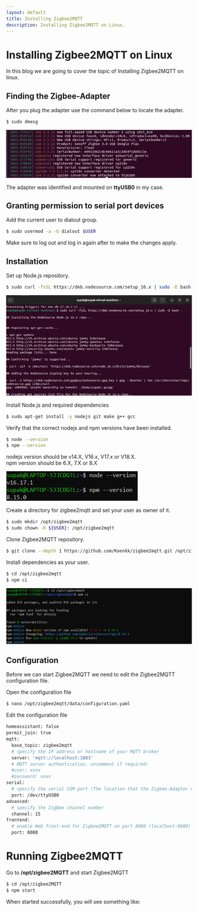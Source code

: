 ```yaml
---
layout: default
title: Installing Zigbee2MQTT
description: Installing Zigbee2MQTT on Linux.
---
```


# Installing Zigbee2MQTT on Linux

In this blog we are going to cover the topic of Installing Zigbee2MQTT on linux.

## Finding the Zigbee-Adapter

After you plug the adapter use the command below to locate the adapter.

```sh
$ sudo dmesg
```
![dmesg output](/assets/images/installing_zigbee2mqtt_on_linux/dmesg_output.png)

The adapter was identified and mounted on **ttyUSB0** in my case.

## Granting permission to serial port devices

Add the current user to dialout group.

```sh
$ sudo usermod -a -G dialout $USER
```

Make sure to log out and log in again after to make the changes apply.

## Installation

Set up Node.js repository.
```sh
$ sudo curl -fsSL https://deb.nodesource.com/setup_16.x | sudo -E bash -
```

![Setting up repository](/assets/images/installing_zigbee2mqtt_on_linux/Setting_up_repository.png)

Install Node.js and required dependencies
```sh
$ sudo apt-get install -y nodejs git make g++ gcc
```

Verify that the correct nodejs and npm versions have been installed.
```sh
$ node --version
$ npm --version
```
nodejs version should be v14.X, V16.x, V17.x or V18.X. \
npm version should be 6.X, 7.X or 8.X

![Correct version example](/assets/images/CorrectVersionExample.png)

Create a directory for zigbee2mqtt and set your user as owner of it.
```sh
$ sudo mkdir /opt/zigbee2mqtt
$ sudo chown -R ${USER}: /opt/zigbee2mqtt
```

Clone Zigbee2MQTT repository.
```sh
$ git clone --depth 1 https://github.com/Koenkk/zigbee2mqtt.git /opt/zigbee2mqtt
```

Install dependencies as your user.
```sh
$ cd /opt/zigbee2mqtt
$ npm ci
```

![npm](/assets/images/npm.png)

## Configuration

Before we can start Zigbee2MQTT we need to edit the Zigbee2MQTT configuration file.

Open the configuration file

```sh
$ nano /opt/zigbee2mqtt/data/configuration.yaml
```

Edit the configuration file

```sh
homeassistant: false
permit_join: true
mqtt:
  base_topic: zigbee2mqtt
  # specify the IP address or hostname of your MQTT broker
  server: 'mqtt://localhost:1883'
  # MQTT server authentication, uncomment if required:
  #user: xxxx
  #password: xxxx
serial:
  # specify the serial COM port (The location that the Zigbee-Adapter mounted on.)
  port: /dev/ttyUSB0
advanced:
  # specify the ZigBee channel number
  channel: 15
frontend:
  # enable Web front-end for Zigbee2MQTT on port 8080 (localhost:8080)
  port: 8080  
```
# Running Zigbee2MQTT

Go to **/opt/zigbee2MQTT** and start Zigbee2MQTT

```sh
$ cd /opt/zigbee2MQTT
$ npm start
```

When started successfully, you will see something like:

